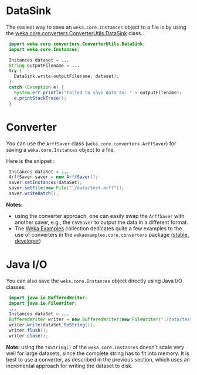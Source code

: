 # DataSink
The easiest way to save an `weka.core.Instances` object to a file is by using
the [weka.core.converters.ConverterUtils.DataSink](http://weka.sourceforge.net/doc.dev/weka/core/converters/ConverterUtils.DataSink.html) class.

```java
 import weka.core.converters.ConverterUtils.DataSink;
 import weka.core.Instances;

 Instances dataset = ...
 String outputFilename = ...
 try {
   DataSink.write(outputFilename, dataset);
 }
 catch (Exception e) {
   System.err.println("Failed to save data to: " + outputFilename);
   e.printStackTrace();
 }
```

# Converter
You can use the `ArffSaver` class (`weka.core.converters.ArffSaver`) for saving a `weka.core.Instances` object to a file.

Here is the snippet :

```java
 Instances dataSet = ...
 ArffSaver saver = new ArffSaver();
 saver.setInstances(dataSet);
 saver.setFile(new File("./data/test.arff"));
 saver.writeBatch();
```

**Notes:** 

* using the converter approach, one can easily swap the `ArffSaver` with another saver, e.g., the `CSVSaver` to output the data in a different format.
* The [Weka Examples](weka_examples.md) collection dedicates quite a few examples to the use of converters in the `wekaexamples.core.converters` package ([stable](https://svn.cms.waikato.ac.nz/svn/weka/branches/stable-3-6/wekaexamples/src/main/java/wekaexamples/core/converters/), [developer](https://svn.cms.waikato.ac.nz/svn/weka/trunk/wekaexamples/src/main/java/wekaexamples/core/converters/))

# Java I/O
You can also save the `weka.core.Instances` object directly using Java I/O classes:

```java
 import java.io.BufferedWriter;
 import java.io.FileWriter;
 ...
 Instances dataSet = ...
 BufferedWriter writer = new BufferedWriter(new FileWriter("./data/test.arff"));
 writer.write(dataSet.toString());
 writer.flush();
 writer.close();
```

**Note:** using the `toString()` of the `weka.core.Instances` doesn't scale very well for large datasets, since the complete string has to fit into memory. It is best to use a converter, as described in the previous section, which uses an incremental approach for writing the dataset to disk.

